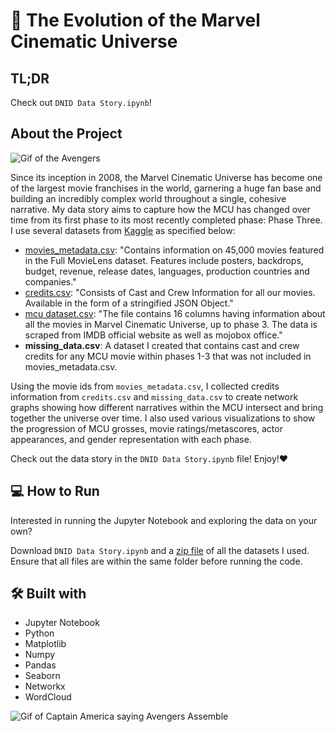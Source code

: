 # 🦸 The Evolution of the Marvel Cinematic Universe 

## TL;DR
Check out `DNID Data Story.ipynb`!

## About the Project
![Gif of the Avengers](https://i.pinimg.com/originals/e7/10/e5/e710e5a09786a22c5f8cb0c8f30d5e9a.gif)  

Since its inception in 2008, the Marvel Cinematic Universe has become one of the largest movie franchises in the world, garnering a huge fan base and building an incredibly complex world throughout a single, cohesive narrative. My data story aims to capture how the MCU has changed over time from its first phase to its most recently completed phase: Phase Three. I use several datasets from [Kaggle](https://www.kaggle.com/) as specified below:
* [movies_metadata.csv](https://www.kaggle.com/rounakbanik/the-movies-dataset): "Contains information on 45,000 movies featured in the Full MovieLens dataset. Features include posters, backdrops, budget, revenue, release dates, languages, production countries and companies."
* [credits.csv](https://www.kaggle.com/rounakbanik/the-movies-dataset?select=credits.csv): "Consists of Cast and Crew Information for all our movies. Available in the form of a stringified JSON Object."
* [mcu dataset.csv](https://www.kaggle.com/rachit239/mcu-complete-dataset): "The file contains 16 columns having information about all the movies in Marvel Cinematic Universe, up to phase 3. The data is scraped from IMDB official website as well as mojobox office."
* **missing_data.csv**: A dataset I created that contains cast and crew credits for any MCU movie within phases 1-3 that was not included in movies_metadata.csv.

Using the movie ids from `movies_metadata.csv`, I collected credits information from `credits.csv` and `missing_data.csv` to create network graphs showing how different narratives within the MCU intersect and bring together the universe over time. I also used various visualizations to show the progression of MCU grosses, movie ratings/metascores, actor appearances, and gender representation with each phase. 

Check out the data story in the `DNID Data Story.ipynb` file! Enjoy!❤️

## 💻 How to Run
Interested in running the Jupyter Notebook and exploring the data on your own?  

Download `DNID Data Story.ipynb` and a [zip file](https://drive.google.com/file/d/17vhSTGhGT3oxJGUKTI0keLG_7UOCSzSI/view?usp=sharing) of all the datasets I used. Ensure that all files are within the same folder before running the code.

## 🛠️ Built with
* Jupyter Notebook
* Python
* Matplotlib
* Numpy
* Pandas
* Seaborn
* Networkx
* WordCloud  
  
![Gif of Captain America saying Avengers Assemble](https://c.tenor.com/YHDk9U9pUQQAAAAC/avengers-assemble-ready.gif)

